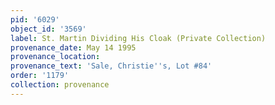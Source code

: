 ```yaml
---
pid: '6029'
object_id: '3569'
label: St. Martin Dividing His Cloak (Private Collection)
provenance_date: May 14 1995
provenance_location:
provenance_text: 'Sale, Christie''s, Lot #84'
order: '1179'
collection: provenance
---
```

